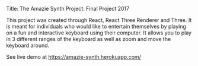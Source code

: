 Title: The Amazie Synth
Project: Final Project 2017

This project was created through React, React Three Renderer and Three. It is meant for individuals who would like to entertain themselves by playing on a fun and interactive keyboard using their computer. It allows you to play in 3 different ranges of the keyboard as well as zoom and move the keyboard around.

See live demo at https://amazie-synth.herokuapp.com/
